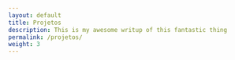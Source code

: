 ```yaml
---
layout: default
title: Projetos
description: This is my awesome writup of this fantastic thing
permalink: /projetos/
weight: 3
---
```

